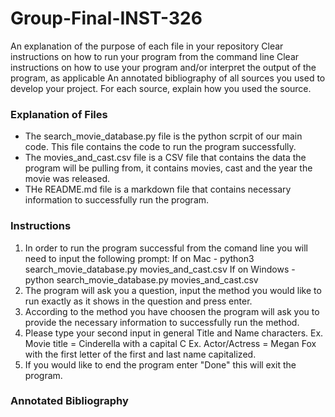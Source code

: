 # Group-Final-INST-326
An explanation of the purpose of each file in your repository
Clear instructions on how to run your program from the command line
Clear instructions on how to use your program and/or interpret the output of the program, as applicable
An annotated bibliography of all sources you used to develop your project. For each source, explain how you used the source.
### Explanation of Files
-   The search_movie_database.py file is the python scrpit of our main code. This file contains the code to run the program successfully.
-   The movies_and_cast.csv file is a CSV file that contains the data the program will be pulling from, it contains movies, cast and the year the movie was released.
-   THe README.md file is a markdown file that contains necessary information to successfully run the program.
### Instructions
1. In order to run the program successful from the comand line you will need to input the following prompt:
If on Mac - python3 search_movie_database.py movies_and_cast.csv
If on Windows - python search_movie_database.py movies_and_cast.csv
2. The program will ask you a question, input the method you would like to run exactly as it shows in the question and press enter.
3. According to the method you have choosen the program will ask you to provide the necessary information to successfully run the method.
4. Please type your second input in general Title and Name characters. Ex. Movie title = Cinderella with a capital C Ex. Actor/Actress = Megan Fox with the first letter of the first and last name capitalized.
5. If you would like to end the program enter "Done" this will exit the program.
### Annotated Bibliography
